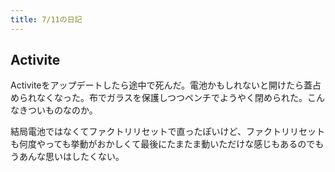 ```yaml
---
title: 7/11の日記
---
```


## Activite

Activiteをアップデートしたら途中で死んだ。電池かもしれないと開けたら蓋占められなくなった。布でガラスを保護しつつペンチでようやく閉められた。こんなきついものなのか。

結局電池ではなくてファクトリリセットで直ったぽいけど、ファクトリリセットも何度やっても挙動がおかしくて最後にたまたま動いただけな感じもあるのでもうあんな思いはしたくない。

